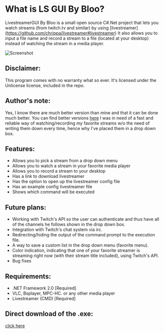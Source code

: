 # What is LS GUI By Bloo?
LivestreamerGUI By Bloo is a small open source C#.Net project that lets you watch streams (from twitch.tv and similar) by using [livestreamer] (https://github.com/chrippa/livestreamer#livestreamer)
It also allows you to input a file name and record a stream to a file (located at your desktop) instead of watching the stream in a media player.

![Screenshot](http://i.imgur.com/Z1R6ihd.png)

Disclaimer:
-----
This program comes with no warranty what so ever. 
It's licensed under the Unlicense license, included in the repo.

Author's note:
-----
Yes, I know there are much better version than mine and that it can be done much better. 
You can find better versions [here](https://github.com/chrippa/livestreamer/wiki/Alternative%20interfaces)
I was in need of a fast and reliable way of watching/recording my favorite streams w/o the need of writing them down every time, hence why I've placed them in a drop down box.

Features:
-----
* Allows you to pick a stream from a drop down menu
* Allows you to watch a stream in your favorite media player
* Allows you to record a stream to your desktop
* Has a link to download livestreamer
* Has the option to open up the livestreamer config file
* Has an example config livestreamer file
* Shows which command will be executed

Future plans:
-----
- Working with Twitch's API so the user can authenticate and thus have all of the channels he follows shown in the drop down box.
- Integration with Twitch's chat system via irc.
- Redirecting/hiding the output of the command prompt to the execution file.
- A way to save a custom list in the drop down menu (favorite menu).
- Color indication, indicating that one of your favorite streamer is streaming right now (with their stream title included), using Twitch's API.
- Bug fixes

Requirements:
-----
- .NET Framework 2.0 [Required]
- VLC, Bsplayer, MPC-HC. or any other media player
- Livestreamer (CMD) [Required]
 
 Direct download of the .exe:
-----
 [click here](https://github.com/bloodev/LiveStreamerGUI_by_Bloo/raw/master/LiveStreamerGUI%20by%20Bloo/bin/Debug/LS%20GUI%20-%20Bloo.exe)